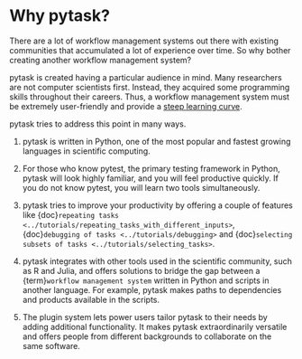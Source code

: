 # Why pytask?

There are a lot of workflow management systems out there with existing communities that
accumulated a lot of experience over time. So why bother creating another workflow
management system?

pytask is created having a particular audience in mind. Many researchers are not
computer scientists first. Instead, they acquired some programming skills throughout
their careers. Thus, a workflow management system must be extremely user-friendly and
provide a [steep learning curve](https://english.stackexchange.com/a/6226).

pytask tries to address this point in many ways.

1. pytask is written in Python, one of the most popular and fastest growing languages in
   scientific computing.

1. For those who know pytest, the primary testing framework in Python, pytask will look
   highly familiar, and you will feel productive quickly. If you do not know pytest, you
   will learn two tools simultaneously.

1. pytask tries to improve your productivity by offering a couple of features like
   {doc}`repeating tasks <../tutorials/repeating_tasks_with_different_inputs>`,
   {doc}`debugging of tasks <../tutorials/debugging>` and
   {doc}`selecting subsets of tasks <../tutorials/selecting_tasks>`.

1. pytask integrates with other tools used in the scientific community, such as R and
   Julia, and offers solutions to bridge the gap between a
   {term}`workflow management system` written in Python and scripts in another language.
   For example, pytask makes paths to dependencies and products available in the
   scripts.

1. The plugin system lets power users tailor pytask to their needs by adding additional
   functionality. It makes pytask extraordinarily versatile and offers people from
   different backgrounds to collaborate on the same software.
